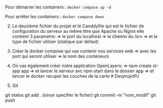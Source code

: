 Pour démarrer les containers :
`docker compose up -d`

Pour arrêter les containers :
`docker compose down`

2. Le deuxième fichier du projet et le Canddyfile qui est le fichier de configuration du serveur 
au même titre que Apache ou Nginx elle contient 3 parametre: 
    => le port du localhost 
    => le chemin du /srv 
    => et le type de fichier utiliser (statique par defaut)

3. Créer le docker compose qui vas contenir nos services web 
    => avec les port qui seront utiliser 
    => le nom des conteneurs 

4. On vas également créer notre application OpenLayers: 
    => npm create ol-app app
    => et lancer le serveur avc npm start dans le dossier app
    => et lancer le docker recuper les couches de la carte #   D e v _ p r o j e t _ P J 
 
 


5. Git 

git status
git add . (sinon specifier le ficher)
git commit -m "nom_modif"
git push